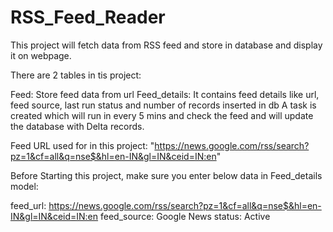 # RSS_Feed_Reader

This project will fetch data from RSS feed and store in database and display it on webpage.

There are 2 tables in tis project:

Feed: Store feed data from url
Feed_details: It contains feed details like url, feed source, last run status and number of records inserted in db
A task is created which will run in every 5 mins and check the feed and will update the database with Delta records.

Feed URL used for in this project: "https://news.google.com/rss/search?pz=1&cf=all&q=nse$&hl=en-IN&gl=IN&ceid=IN:en"

Before Starting this project, make sure you enter below data in Feed_details model:

feed_url: https://news.google.com/rss/search?pz=1&cf=all&q=nse$&hl=en-IN&gl=IN&ceid=IN:en
feed_source: Google News
status: Active
